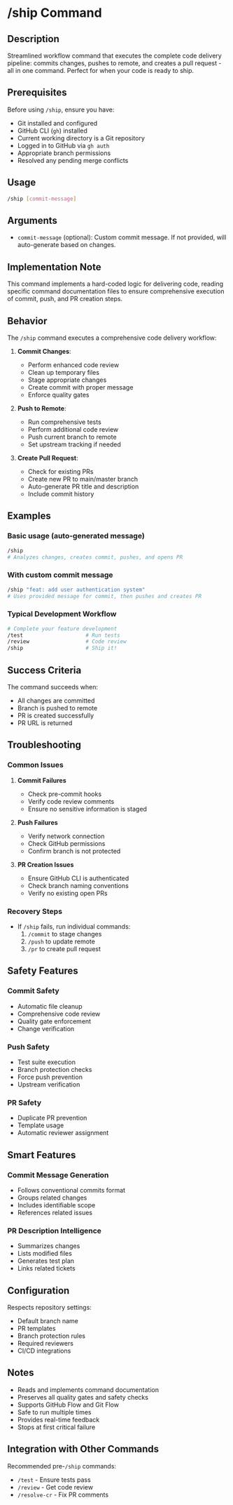 # /ship Command

## Description

Streamlined workflow command that executes the complete code delivery pipeline: 
commits changes, pushes to remote, and creates a pull request - all in one command. 
Perfect for when your code is ready to ship.

## Prerequisites

Before using `/ship`, ensure you have:
- Git installed and configured
- GitHub CLI (`gh`) installed
- Current working directory is a Git repository
- Logged in to GitHub via `gh auth`
- Appropriate branch permissions
- Resolved any pending merge conflicts

## Usage

```bash
/ship [commit-message]
```

## Arguments

- `commit-message` (optional): Custom commit message. If not provided, 
  will auto-generate based on changes.

## Implementation Note

This command implements a hard-coded logic for delivering code, 
reading specific command documentation files to ensure comprehensive 
execution of commit, push, and PR creation steps.

## Behavior

The `/ship` command executes a comprehensive code delivery workflow:

1. **Commit Changes**:
   - Perform enhanced code review
   - Clean up temporary files
   - Stage appropriate changes
   - Create commit with proper message
   - Enforce quality gates

2. **Push to Remote**:
   - Run comprehensive tests
   - Perform additional code review
   - Push current branch to remote
   - Set upstream tracking if needed

3. **Create Pull Request**:
   - Check for existing PRs
   - Create new PR to main/master branch
   - Auto-generate PR title and description
   - Include commit history

## Examples

### Basic usage (auto-generated message)

```bash
/ship
# Analyzes changes, creates commit, pushes, and opens PR
```

### With custom commit message

```bash
/ship "feat: add user authentication system"
# Uses provided message for commit, then pushes and creates PR
```

### Typical Development Workflow

```bash
# Complete your feature development
/test                    # Run tests
/review                  # Code review
/ship                    # Ship it!
```

## Success Criteria

The command succeeds when:
- All changes are committed
- Branch is pushed to remote
- PR is created successfully
- PR URL is returned

## Troubleshooting

### Common Issues

1. **Commit Failures**
   - Check pre-commit hooks
   - Verify code review comments
   - Ensure no sensitive information is staged

2. **Push Failures**
   - Verify network connection
   - Check GitHub permissions
   - Confirm branch is not protected

3. **PR Creation Issues**
   - Ensure GitHub CLI is authenticated
   - Check branch naming conventions
   - Verify no existing open PRs

### Recovery Steps

- If `/ship` fails, run individual commands:
  1. `/commit` to stage changes
  2. `/push` to update remote
  3. `/pr` to create pull request

## Safety Features

### Commit Safety
- Automatic file cleanup
- Comprehensive code review
- Quality gate enforcement
- Change verification

### Push Safety
- Test suite execution
- Branch protection checks
- Force push prevention
- Upstream verification

### PR Safety
- Duplicate PR prevention
- Template usage
- Automatic reviewer assignment

## Smart Features

### Commit Message Generation
- Follows conventional commits format
- Groups related changes
- Includes identifiable scope
- References related issues

### PR Description Intelligence
- Summarizes changes
- Lists modified files
- Generates test plan
- Links related tickets

## Configuration

Respects repository settings:
- Default branch name
- PR templates
- Branch protection rules
- Required reviewers
- CI/CD integrations

## Notes

- Reads and implements command documentation
- Preserves all quality gates and safety checks
- Supports GitHub Flow and Git Flow
- Safe to run multiple times
- Provides real-time feedback
- Stops at first critical failure

## Integration with Other Commands

Recommended pre-`/ship` commands:
- `/test` - Ensure tests pass
- `/review` - Get code review
- `/resolve-cr` - Fix PR comments